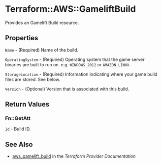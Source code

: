 # Terraform::AWS::GameliftBuild

Provides an Gamelift Build resource.

## Properties

`Name` - (Required) Name of the build.

`OperatingSystem` - (Required) Operating system that the game server binaries are built to run on. e.g. `WINDOWS_2012` or `AMAZON_LINUX`.

`StorageLocation` - (Required) Information indicating where your game build files are stored. See below.

`Version` - (Optional) Version that is associated with this build.


## Return Values

### Fn::GetAtt

`Id` - Build ID.

## See Also

* [aws_gamelift_build](https://www.terraform.io/docs/providers/aws/r/gamelift_build.html) in the _Terraform Provider Documentation_